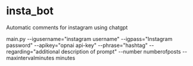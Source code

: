 # insta_bot
Automatic comments for instagram using chatgpt



main.py --igusername="instagram username"  --igpass="Instagram password" --apikey="opnai api-key"  --phrase="hashtag" --regarding="additional description of prompt"  --number numberofposts --maxintervalminutes minutes

